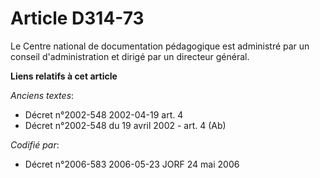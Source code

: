 # Article D314-73

Le Centre national de documentation pédagogique est administré par un conseil d'administration et dirigé par un directeur
général.

**Liens relatifs à cet article**

_Anciens textes_:

  - Décret n°2002-548 2002-04-19 art. 4
  - Décret n°2002-548 du 19 avril 2002 - art. 4 (Ab)

_Codifié par_:

  - Décret n°2006-583 2006-05-23 JORF 24 mai 2006

